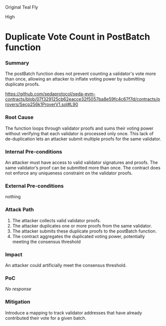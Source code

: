 Original Teal Fly

High

# Duplicate Vote Count in PostBatch function

### Summary

The postBatch function does not prevent counting a validator's vote more than once, allowing an attacker to inflate voting power by submitting duplicate proofs.

https://github.com/sedaprotocol/seda-evm-contracts/blob/07f329125cb62eacce32f5057ba8e59fc4c67f7d/contracts/provers/Secp256k1ProverV1.sol#L90

### Root Cause

The function loops through validator proofs and sums their voting power without verifying that each validator is processed only once. This lack of de-duplication lets an attacker submit multiple proofs for the same validator.

### Internal Pre-conditions

An attacker must have access to valid validator signatures and proofs.
The same validator’s proof can be submitted more than once.
The contract does not enforce any uniqueness constraint on the validator proofs.

### External Pre-conditions

nothing

### Attack Path

1. The attacker collects valid validator proofs.
2. The attacker duplicates one or more proofs from the same validator.
3. The attacker submits these duplicate proofs to the postBatch function.
4. The contract aggregates the duplicated voting power, potentially meeting the consensus threshold

### Impact

 An attacker could artificially meet the consensus threshold.

### PoC

_No response_

### Mitigation

Introduce a mapping to track validator addresses that have already contributed their vote for a given batch.
